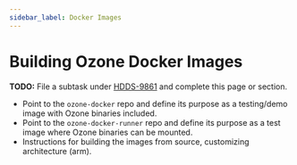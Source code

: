 ```yaml
---
sidebar_label: Docker Images
---
```


# Building Ozone Docker Images

**TODO:** File a subtask under [HDDS-9861](https://issues.apache.org/jira/browse/HDDS-9861) and complete this page or section.

- Point to the `ozone-docker` repo and define its purpose as a testing/demo image with Ozone binaries included.
- Point to the `ozone-docker-runner` repo and define its purpose as a test image where Ozone binaries can be mounted.
- Instructions for building the images from source, customizing architecture (arm).
